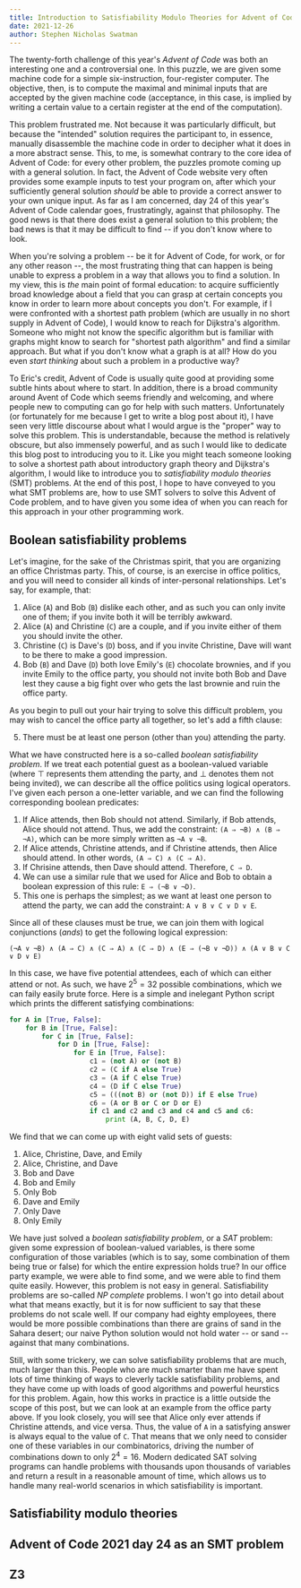 ```yaml
---
title: Introduction to Satisfiability Modulo Theories for Advent of Code 2021
date: 2021-12-26
author: Stephen Nicholas Swatman
---
```


The twenty-forth challenge of this year's _Advent of Code_ was both an
interesting one and a controversial one. In this puzzle, we are given some
machine code for a simple six-instruction, four-register computer. The
objective, then, is to compute the maximal and minimal inputs that are accepted
by the given machine code (acceptance, in this case, is implied by writing a
certain value to a certain register at the end of the computation).

This problem frustrated me. Not because it was particularly difficult, but
because the "intended" solution requires the participant to, in essence,
manually disassemble the machine code in order to decipher what it does in a
more abstract sense. This, to me, is somewhat contrary to the core idea of
Advent of Code: for every other problem, the puzzles promote coming up with a
general solution. In fact, the Advent of Code website very often provides some
example inputs to test your program on, after which your sufficiently general
solution _should_ be able to provide a correct answer to your own unique input.
As far as I am concerned, day 24 of this year's Advent of Code calendar goes,
frustratingly, against that philosophy. The good news is that there does exist
a general solution to this problem; the bad news is that it may be difficult to
find -- if you don't know where to look.

When you're solving a problem -- be it for Advent of Code, for work, or for any
other reason --, the most frustrating thing that can happen is being unable to
express a problem in a way that allows you to find a solution. In my view, this
is _the_ main point of formal education: to acquire sufficiently broad
knowledge about a field that you can grasp at certain concepts you know in
order to learn more about concepts you don't. For example, if I were confronted
with a shortest path problem (which are usually in no short supply in Advent of
Code), I would know to reach for Dijkstra's algorithm. Someone who might not
know the specific algorithm but is familiar with graphs might know to search
for "shortest path algorithm" and find a similar approach. But what if you
don't know what a graph is at all? How do you even _start thinking_ about such
a problem in a productive way?

To Eric's credit, Advent of Code is usually quite good at providing some subtle
hints about where to start. In addition, there is a broad community around
Avent of Code which seems friendly and welcoming, and where people new to
computing can go for help with such matters. Unfortunately (or fortunately for
me because I get to write a blog post about it), I have seen very little
discourse about what I would argue is the "proper" way to solve this problem.
This is understandable, because the method is relatively obscure, but also
immensely powerful, and as such I would like to dedicate this blog post to
introducing you to it. Like you might teach someone looking to solve a shortest
path about introductory graph theory and Dijkstra's algorithm, I would like to
introduce you to _satisfiability modulo theories_ (SMT) problems. At the end of
this post, I hope to have conveyed to you what SMT problems are, how to use SMT
solvers to solve this Advent of Code problem, and to have given you some idea
of when you can reach for this approach in your other programming work.

## Boolean satisfiability problems

Let's imagine, for the sake of the Christmas spirit, that you are organizing an
office Christmas party. This, of course, is an exercise in office politics, and
you will need to consider all kinds of inter-personal relationships. Let's say,
for example, that:

1. Alice (`A`) and Bob (`B`) dislike each other, and as such you can only
   invite one of them; if you invite both it will be terribly awkward.
2. Alice (`A`) and Christine (`C`) are a couple, and if you invite either of
   them you should invite the other.
3. Christine (`C`) is Dave's (`D`) boss, and if you invite Christine, Dave will
   want to be there to make a good impression.
4. Bob (`B`) and Dave (`D`) both love Emily's (`E`) chocolate brownies, and if
   you invite Emily to the office party, you should not invite both Bob and
   Dave lest they cause a big fight over who gets the last brownie and ruin the
   office party.

As you begin to pull out your hair trying to solve this difficult problem, you
may wish to cancel the office party all together, so let's add a fifth clause:

5. There must be at least one person (other than you) attending the party.

What we have constructed here is a so-called _boolean satisfiability problem_.
If we treat each potential guest as a boolean-valued variable (where &top;
represents them attending the party, and &bottom; denotes them not being
invited), we can describe all the office politics using logical operators. I've
given each person a one-letter variable, and we can find the following
corresponding boolean predicates:

1. If Alice attends, then Bob should not attend. Similarly, if Bob attends,
   Alice should not attend. Thus, we add the constraint: `(A ⇒ ¬B) ∧ (B ⇒ ¬A)`,
   which can be more simply written as `¬A ∨ ¬B`.
2. If Alice attends, Christine attends, and if Christine attends, then Alice
   should attend. In other words, `(A ⇒ C) ∧ (C ⇒ A)`.
3. If Chrisine attends, then Dave should attend. Therefore, `C ⇒ D`.
4. We can use a similar rule that we used for Alice and Bob to obtain a boolean
   expression of this rule: `E ⇒ (¬B ∨ ¬D)`.
5. This one is perhaps the simplest; as we want at least one person to attend
   the party, we can add the constraint: `A ∨ B ∨ C ∨ D ∨ E`.

Since all of these clauses must be true, we can join them with logical
conjunctions (_ands_) to get the following logical expression:

`(¬A ∨ ¬B) ∧ (A ⇒ C) ∧ (C ⇒ A) ∧ (C ⇒ D) ∧ (E ⇒ (¬B ∨ ¬D))
∧ (A ∨ B ∨ C ∨ D ∨ E)`

In this case, we have five potential attendees, each of which can either attend
or not. As such, we have $2^5 = 32$ possible combinations, which we can faily
easily brute force. Here is a simple and inelegant Python script which prints
the different satisfying combinations:

```python
for A in [True, False]:
    for B in [True, False]:
        for C in [True, False]:
            for D in [True, False]:
                for E in [True, False]:
                    c1 = (not A) or (not B)
                    c2 = (C if A else True)
                    c3 = (A if C else True)
                    c4 = (D if C else True)
                    c5 = (((not B) or (not D)) if E else True)
                    c6 = (A or B or C or D or E)
                    if c1 and c2 and c3 and c4 and c5 and c6:
                        print (A, B, C, D, E)
```

We find that we can come up with eight valid sets of guests:

1. Alice, Christine, Dave, and Emily
2. Alice, Christine, and Dave
3. Bob and Dave
4. Bob and Emily
5. Only Bob
6. Dave and Emily
7. Only Dave
8. Only Emily

We have just solved a _boolean satisfiability problem_, or a _SAT_ problem:
given some expression of boolean-valued variables, is there some configuration
of those variables (which is to say, some combination of them being true or
false) for which the entire expression holds true? In our office party example,
we were able to find some, and we were able to find them quite easily. However,
this problem is not easy in general. Satisfiability problems are so-called _NP
complete_ problems. I won't go into detail about what that means exactly, but
it is for now sufficient to say that these problems do not scale well. If our
company had eighty employees, there would be more possible combinations than
there are grains of sand in the Sahara desert; our naive Python solution would
not hold water -- or sand -- against that many combinations.

Still, with some trickery, we can solve satisfiability problems that are much,
much larger than this. People who are much smarter than me have spent lots of
time thinking of ways to cleverly tackle satisfiability problems, and they have
come up with loads of good algorithms and powerful heurstics for this problem.
Again, how this works in practice is a little outside the scope of this post,
but we can look at an example from the office party above. If you look closely,
you will see that Alice only ever attends if Christine attends, and vice versa.
Thus, the value of `A` in a satisfying answer is always equal to the value of
`C`. That means that we only need to consider one of these variables in our
combinatorics, driving the number of combinations down to only $2^4 = 16$.
Modern dedicated SAT solving programs can handle problems with thousands upon
thousands of variables and return a result in a reasonable amount of time,
which allows us to handle many real-world scenarios in which satisfiability is
important.

## Satisfiability modulo theories

## Advent of Code 2021 day 24 as an SMT problem

## Z3

## 
